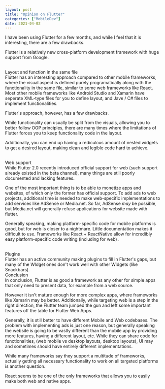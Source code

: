 ```yaml
---
layout: post
title: "Opinion on Flutter"
categories: ["MobileDev"]
date: 2021-04-02
---
```


I have been using Flutter for a few months, and while I feel that it is interesting, there are a few drawbacks.

Flutter is a relatively new cross-platform development framework with huge support from Google.

<br>
<div class='projtitle'>Layout and function in the same file</div>
Flutter has an interesting approach compared to other mobile frameworks, where the visual aspect is defined purely programatically along with the functionality in the same file, similar to some web frameworks like React. Most other mobile frameworks like Android Studio and Xamarin have seperate XML-type files for you to define layout, and Jave / C# files to implement functionalities.

Flutter's approach, however, has a few drawbacks. 

While functionality can usually be split from the visuals, allowing you to better follow OOP principles, there are many times where the limitations of Flutter forces you to keep functionality code in the layout.

Additionally, you can end up having a rediculous amount of nested widgets to get a desired layout, making clean and legible code hard to achieve.

<br>
<div class='projtitle'>Web support</div>
While Flutter 2.0 recently introduced official support for web (such support already existed in the beta channel), many things are still poorly documented and lacking features. 

One of the most important thing is to be able to monetize apps and websites, of which only the former has official support. To add ads to web projects, additional time is needed to make web-specific implementations to add services like AdSense or Media.net. So far, AdSense  *may* be possible, but Media.net will generally refuse applications for website made with flutter.

Generally speaking, making platform-specific code for mobile platforms is good, but for web is closer to a nightmare. Little documentation makes it difficult to use. Frameworks like React + ReactNative allow for incredibly easy platform-specific code writing (including for web) .


<br>
<div class='projtitle'>Plugins</div>
Flutter has an active community making plugins to fill in Flutter's gaps, but many of the WIdget ones don't work well with other Widgets (like Snackbars).

<br>
<div class='projtitle'>Conclusion</div>
In conclusion, Flutter is as good a framework as any other for simple apps that only need to present data, for example from a web source.

However it isn't mature enough for more complex apps, where frameworks like Xamarin may be better. Additionally, while targeting web is a step in the right direction, the Flutter team jumped the gun and left some important features off the table for Flutter Web Apps.

Generally, it is still better to have different Mobile and Web codebases. The problem with implementing ads is just one reason, but generally speaking the website is going to be vastly different than the mobile app by providing more features, having a different layout, etc. While they can share code for functionalities,  (web mobile vs desktop layouts, desktop layouts), UI may and sometimes should have entirely different implementations.

While many frameworks say they support a multitude of frameworks, actually getting all necessary functionality to work on all targeted platforms is another question.

React seems to be one of the only frameworks that allows you to easily make both web and native apps.

